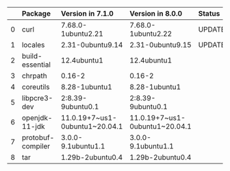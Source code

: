 <!-- markdown-link-check-disable -->

|    | Package           | Version in 7.1.0               | Version in 8.0.0               | Status   |
|---:|:------------------|:-------------------------------|:-------------------------------|:---------|
|  0 | curl              | 7.68.0-1ubuntu2.21             | 7.68.0-1ubuntu2.22             | UPDATED  |
|  1 | locales           | 2.31-0ubuntu9.14               | 2.31-0ubuntu9.15               | UPDATED  |
|  2 | build-essential   | 12.4ubuntu1                    | 12.4ubuntu1                    |          |
|  3 | chrpath           | 0.16-2                         | 0.16-2                         |          |
|  4 | coreutils         | 8.28-1ubuntu1                  | 8.28-1ubuntu1                  |          |
|  5 | libpcre3-dev      | 2:8.39-9ubuntu0.1              | 2:8.39-9ubuntu0.1              |          |
|  6 | openjdk-11-jdk    | 11.0.19+7~us1-0ubuntu1~20.04.1 | 11.0.19+7~us1-0ubuntu1~20.04.1 |          |
|  7 | protobuf-compiler | 3.0.0-9.1ubuntu1.1             | 3.0.0-9.1ubuntu1.1             |          |
|  8 | tar               | 1.29b-2ubuntu0.4               | 1.29b-2ubuntu0.4               |          |